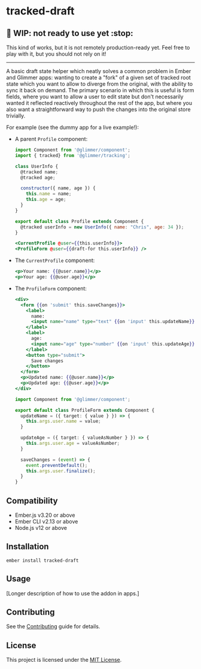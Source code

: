 tracked-draft
==============================================================================

🛑 WIP: not ready to use yet :stop:
-----------------------------------

This kind of works, but it is not remotely production-ready yet. Feel free to play with it, but you should not rely on it!

---

A basic draft state helper which neatly solves a common problem in Ember and Glimmer apps: wanting to create a "fork" of a given set of tracked root state which you want to allow to diverge from the original, with the ability to sync it back on demand. The primary scenario in which this is useful is form fields, where you want to allow a user to edit state but don't necessarily wanted it reflected reactively throughout the rest of the app, but where you also want a straightforward way to push the changes into the original store trivially.

For example (see the dummy app for a live example!):

- A parent `Profile` component:

    ```js
    import Component from '@glimmer/component';
    import { tracked} from '@glimmer/tracking';

    class UserInfo {
      @tracked name;
      @tracked age;

      constructor({ name, age }) {
        this.name = name;
        this.age = age;
      }
    }

    export default class Profile extends Component {
      @tracked userInfo = new UserInfo({ name: "Chris", age: 34 });
    }
    ```

    ```hbs
    <CurrentProfile @user={{this.userInfo}}>
    <ProfileForm @user={{draft-for this.userInfo}} />
    ```

- The `CurrentProfile` component:

    ```hbs
    <p>Your name: {{@user.name}}</p>
    <p>Your age: {{@user.age}}</p>
    ```

- The `ProfileForm` component:

    ```hbs
    <div>
      <form {{on 'submit' this.saveChanges}}>
        <label>
          name:
          <input name="name" type="text" {{on 'input' this.updateName}} />
        </label>
        <label>
          age:
          <input name="age" type="number" {{on 'input' this.updateAge}} />
        </label>
        <button type="submit">
          Save changes
        </button>
      </form>
      <p>Updated name: {{@user.name}}</p>
      <p>Updated age: {{@user.age}}</p>
    </div>
    ```

    ```ts
    import Component from '@glimmer/component';

    export default class ProfileForm extends Component {
      updateName = ({ target: { value } }) => {
        this.args.user.name = value;
      }

      updateAge = ({ target: { valueAsNumber } }) => {
        this.args.user.age = valueAsNumber;
      }

      saveChanges = (event) => {
        event.preventDefault();
        this.args.user.finalize();
      }
    }
    ```


Compatibility
------------------------------------------------------------------------------

* Ember.js v3.20 or above
* Ember CLI v2.13 or above
* Node.js v12 or above


Installation
------------------------------------------------------------------------------

```
ember install tracked-draft
```


Usage
------------------------------------------------------------------------------

[Longer description of how to use the addon in apps.]


Contributing
------------------------------------------------------------------------------

See the [Contributing](CONTRIBUTING.md) guide for details.


License
------------------------------------------------------------------------------

This project is licensed under the [MIT License](LICENSE.md).
